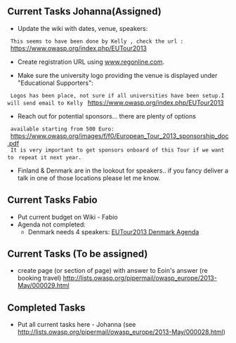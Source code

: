 <noinclude></noinclude>

## Current Tasks Johanna(Assigned)

  - Update the wiki with dates, venue, speakers:

` This seems to have been done by Kelly , check the url :`
` `<https://www.owasp.org/index.php/EUTour2013>` `

  - Create registration URL using www.regonline.com.

<!-- end list -->

  - Make sure the university logo providing the venue is displayed under
    "Educational Supporters":

` Logos has been place, not sure if all universities have been setup.I will send email to Kelly`
` `<https://www.owasp.org/index.php/EUTour2013>

  - Reach out for potential sponsors... there are plenty of options

` available starting from 500 Euro:`
` `<https://www.owasp.org/images/f/f0/European_Tour_2013_sponsorship_doc.pdf>
` It is very important to get sponsors onboard of this Tour if we want to`
` repeat it next year.`

  - Finland & Denmark are in the lookout for speakers.. if you fancy
    deliver a talk in one of those locations please let me know.

## Current Tasks Fabio

  - Put current budget on Wiki - Fabio
  - Agenda not completed:
      - Denmark needs 4 speakers: [EUTour2013 Denmark
        Agenda](EUTour2013_Denmark_Agenda "wikilink")

## Current Tasks (To be assigned)

  - create page (or section of page) with answer to Eoin's answer (re
    booking travel)
    <http://lists.owasp.org/pipermail/owasp_europe/2013-May/000029.html>

## Completed Tasks

  - Put all current tasks here - Johanna (see
    <http://lists.owasp.org/pipermail/owasp_europe/2013-May/000028.html>)